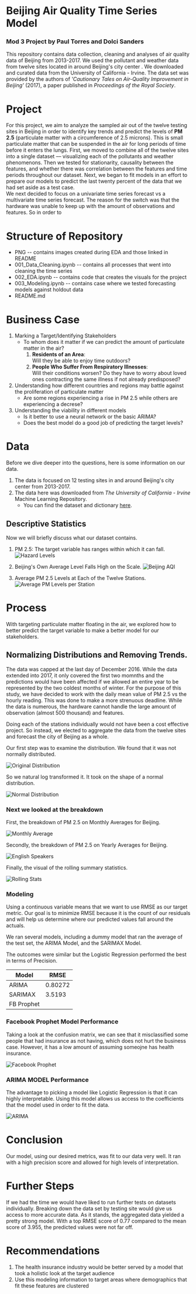 # Beijing Air Quality Time Series Model
### Mod 3 Project by Paul Torres and Dolci Sanders

This repository contains data collection, cleaning and analyses of air quality data of Beijing
from 2013-2017. We used the pollutant and weather data from twelve sites located in around Beijing's city center . 
We downloaded and curated data from the University of California - Irvine. The data set was provided by the authors of 
*'Cautionary Tales on Air-Quality Improvement in Beijing'* (2017), a paper published in *Proceedings of the Royal Society*.


# Project

For this project, we aim to analyze the sampled air out of the twelve testing sites in Beijing 
in order to identify key trends and predict the levels of **PM 2.5** (particulate matter with a circumference of 2.5 microns). 
This is small particulate matter that can be suspended
in the air for long periods of time before it enters the lungs. First, we moved to combine all of the twelve sites
into a single dataset –– visualizing each of the pollutants and weather phenomenons. 
Then we tested for stationarity, causality between the features, and whether there was correlation between the features and time periods throughout our dataset.
Next, we began to fit models in an effort to prepare our models to predict the last twenty percent of the data that we had set aside as a test case.   
We next decided to focus on a univariate time series forecast vs a multivariate time series forecast. The reason for the switch was that the hardware was unable to keep up with the amount of observations and features. So in order to 

# Structure of Repository
- PNG -- contains images created during EDA and those linked in README
- 001_Data_Cleaning.ipynb -- contains all processes that went into cleaning the time series
- 002_EDA.ipynb -- contains code that creates the visuals for the project
- 003_Modeling.ipynb -- contains case where we tested forecasting models against holdout data
- README.md


# Business Case
1. Marking a Target/Identifying Stakeholders
	- To whom does it matter if we can predict the amount of particulate matter in the air?
		1. **Residents of an Area**:  
		Will they be able to enjoy time outdoors?
		2. **People Who Suffer From Respiratory Illnesses**:  
		Will their conditions worsen?
		Do they have to worry about loved ones contracting the same illness if not already predisposed?
2. Understanding how different countries and regions may battle against the proliferation of particulate matter
	- Are some regions experiencing a rise in PM 2.5 while others are experiencing a decrese? 
3. Understanding the viability in different models
	- Is it better to use a neural network or the basic ARIMA? 
	- Does the best model do a good job of predicting the target levels? 


# Data
Before we dive deeper into the questions, here is some information on our data. 
1. The data is focused on 12 testing sites in and around Beijing's city center from 2013-2017.
2. The data here was downloaded from *The University of California - Irvine* Machine Learning Repository.
    - You can find the dataset and dictionary [here](https://archive.ics.uci.edu/ml/datasets/Beijing+Multi-Site+Air-Quality+Data).  

## Descriptive Statistics
Now we will briefly discuss what our dataset contains. 
1. PM 2.5: The target variable has ranges within which it can fall.  
![Hazard Levels](PNG/blank_hazard_level.png)

2. Beijing's Own Average Level Falls High on the Scale.
![Beijing AQI](PNG/PM25_month_fill.png)

3. Average PM 2.5 Levels at Each of the Twelve Stations.
![Average PM Levels per Station](PNG/PM25_year_station.png)


# Process
With targeting particulate matter floating in the air, we explored how to better predict the target variable to make a 
better model for our stakeholders.

## Normalizing Distributions and Removing Trends.

The data was capped at the last day of December 2016. While the data extended into 2017, it only covered the first two momnths and the predictions would have been affected if we allowed an entire year to be represented by the two coldest months of winter. For the purpose of this study, we have decided to work with the daily mean value of PM 2.5 vs the hourly reading. This was done to make a more strenuous deadline. While the data is numerous, the hardware cannot handle the large amount of observation (almost 500 thousand) and features. 

Doing each of the stations individually would not have been a cost effective project. So instead, we elected to aggregate the data from the twelve sites and forecast the city of Beijing as a whole. 

Our first step was to examine the distribution. We found that it was not normally distributed.

![Original Distribution](PNG/dist.png)

So we natural log transformed it. It took on the shape of a normal distribution.

![Normal Distribution](PNG/log_dist.png)

### Next we looked at the breakdown

First, the breakdown of PM 2.5 on Monthly Averages for Beijing.
    
![Monthly Average](PNG/PM2.5_monthly_beijing.png)

Secondly, the breakdown of PM 2.5 on Yearly Averages for Beijing.

![English Speakers](PNG/PM2.5_yearly_beijing.png)

Finally, the visual of the rolling summary statistics.

![Rolling Stats](PNG/series_monthly_PM25.png)


### Modeling

Using a continuous variable means that we want to use RMSE as our target metric. Our goal is to minimize RMSE because it is the count of our residuals and will help us determine where our predicted values fall around the actuals. 
 

We ran several models, including a dummy model that ran the average of the test set, the ARIMA Model, and the SARIMAX Model. 

The outcomes were similar but the Logistic Regression performed the best in terms of Precision. 

| Model       | RMSE        |
| ----------- | ----------- |
| ARIMA       | 0.80272     |
| SARIMAX     | 3.5193      |
| FB Prophet  |


### Facebook Prophet Model Performance

Taking a look at the confusion matrix, we can see that it misclassified some people that had insurance as not having, which does not hurt the business case. However, it has a low amount of assuming someojne has health insurance.

![Facebook Prophet](PNG/FaceBookProphet.png)

### ARIMA MODEL Performance

The advantage to picking a model like Logistic Regression is that it can highly interpretable. Using this model allows us access to the coefficients that the model used in order to fit the data. 

![ARIMA](PNG/ARIMA.png)



# Conclusion
Our model, using our desired metrics, was fit to our data very well. It ran with a high precision score and allowed for high levels of interpretation. 

# Further Steps

If we had the time we would have liked to run further tests on datasets individually. Breaking down the data set by testing site would give us access to more accurate data. As it stands, the aggregated data yielded a pretty strong model. With a top RMSE score of 0.77 compared to the mean score of 3.955, the predicted values were not far off. 



# Recommendations
1. The health insurance industry would be better served by a model that took a holistic look at the target audience
2. Use this modeling information to target areas where demographics that fit these features are clustered




